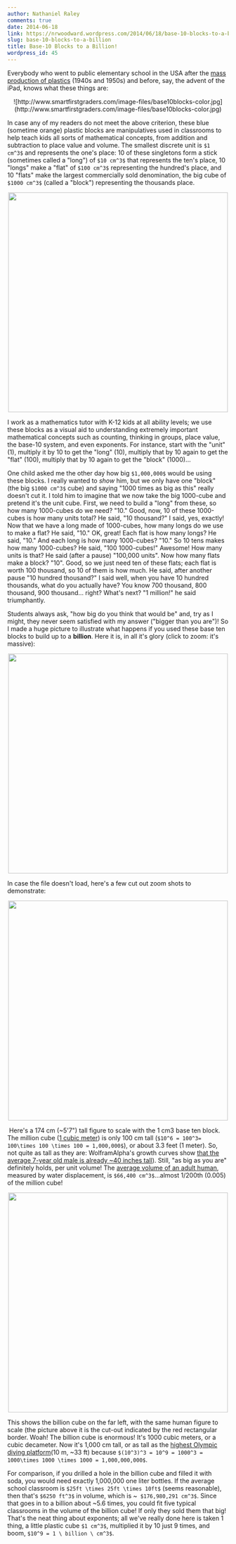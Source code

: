 ```yaml
---
author: Nathaniel Raley
comments: true
date: 2014-06-18
link: https://nrwoodward.wordpress.com/2014/06/18/base-10-blocks-to-a-billion/
slug: base-10-blocks-to-a-billion
title: Base-10 Blocks to a Billion!
wordpress_id: 45
---
```


Everybody who went to public elementary school in the USA after the [mass production of plastics](http://en.wikipedia.org/wiki/Plastic#History) (1940s and 1950s) and before, say, the advent of the iPad, knows what these things are:  
  

<center>
![http://www.smartfirstgraders.com/image-files/base10blocks-color.jpg](http://www.smartfirstgraders.com/image-files/base10blocks-color.jpg)
</center>
  


In case any of my readers do not meet the above criterion, these blue (sometime orange) plastic blocks are manipulatives used in classrooms to help teach kids all sorts of mathematical concepts, from addition and subtraction to place value and volume. The smallest discrete unit is `$1 cm^3$` and represents the one's place: 10 of these singletons form a stick (sometimes called a "long") of `$10 cm^3$` that represents the ten's place, 10 "longs" make a "flat" of `$100 cm^3$` representing the hundred's place, and 10 "flats" make the largest commercially sold denomination, the big cube of `$1000 cm^3$` (called a "block") representing the thousands place.  
  
<center>
<img src="https://nrwoodward.files.wordpress.com/2014/06/77c44-cubes2.png" width="500">
</center>


I work as a mathematics tutor with K-12 kids at all ability levels; we use these blocks as a visual aid to understanding extremely important mathematical concepts such as counting, thinking in groups, place value, the base-10 system, and even exponents. For instance, start with the "unit" (1), multiply it by 10 to get the "long" (10), multiply that by 10 again to get the "flat" (100), multiply that by 10 again to get the "block" (1000)...   
  
One child asked me the other day how big `$1,000,000$` would be using these blocks. I really wanted to _show_ him, but we only have one "block" (the big `$1000 cm^3$` cube) and saying "1000 times as big as this" really doesn't cut it. I told him to imagine that we now take the big 1000-cube and pretend it's the unit cube. First, we need to build a "long" from these, so how many 1000-cubes do we need? "10." Good, now, 10 of these 1000-cubes is how many units total? He said, "10 thousand?" I said, yes, exactly! Now that we have a long made of 1000-cubes, how many longs do we use to make a flat? He said, "10." OK, great! Each flat is how many longs? He said, "10." And each long is how many 1000-cubes? "10." So 10 tens makes how many 1000-cubes? He said, "100 1000-cubes!" Awesome! How many units is that? He said (after a pause) "100,000 units". Now how many flats make a block? "10". Good, so we just need ten of these flats; each flat is worth 100 thousand, so 10 of them is how much. He said, after another pause "10 hundred thousand?" I said well, when you have 10 hundred thousands, what do you actually have? You know 700 thousand, 800 thousand, 900 thousand... right? What's next? "1 million!" he said triumphantly.  
  
Students always ask, "how big do you think that would be" and, try as I might, they never seem satisfied with my answer ("bigger than you are")! So I made a huge picture to illustrate what happens if you used these base ten blocks to build up to a **billion**. Here it is, in all it's glory (click to zoom: it's massive):  
  
  
<center>
<img src="https://upload.wikimedia.org/wikipedia/commons/2/24/Base_Ten_Blocks_to_a_Billion.png" width="500">
</center>

In case the file doesn't load, here's a few cut out zoom shots to demonstrate:  
  

<center>
<img src="https://nrwoodward.files.wordpress.com/2014/06/a8f6e-zoomin.png" width="500">
</center>


 Here's a 174 cm (~5'7") tall figure to scale with the 1 cm3 base ten block. The million cube ([1 cubic meter](http://en.wikipedia.org/wiki/Cubic_metre)) is only 100 cm tall (`$10^6 = 100^3= 100\times 100 \times 100 = 1,000,000$`), or about 3.3 feet (1 meter). So, not quite as tall as they are: WolframAlpha's growth curves show [that the average 7-year old male is already ~40 inches tall](http://www.wolframalpha.com/input/?i=average+height+of+child&f1=7+years&f=GrowthChart.age_7+years)). Still, "as big as you are" definitely holds, per unit volume! The [average volume of an adult human](http://www.wolframalpha.com/input/?i=average+volume+of+a+human), measured by water displacement, is `$66,400 cm^3$`...almost 1/200th (0.005) of the million cube!  
  

<center>
<img src="https://nrwoodward.files.wordpress.com/2014/06/413cc-zoomout.png" width="500">
</center>

  
This shows the billion cube on the far left, with the same human figure to scale (the picture above it is the cut-out indicated by the red rectangular border. Woah! The billion cube is enormous! It's 1000 cubic meters, or a cubic decameter. Now it's 1,000 cm tall, or as tall as the [highest Olympic diving platform](http://en.wikipedia.org/wiki/Diving)(10 m, ~33 ft) because `$(10^3)^3 = 10^9 = 1000^3 = 1000\times 1000 \times 1000 = 1,000,000,000$`.  
  
For comparison, if you drilled a hole in the billion cube and filled it with soda, you would need exactly 1,000,000 one liter bottles. If the average school classroom is `$25ft \times 25ft \times 10ft$` (seems reasonable), then that's `$6250 ft^3$` in volume, which is ~` $176,980,291 cm^3$`. Since that goes in to a billion about ~5.6 times, you could fit five typical classrooms in the volume of the billion cube! If only they sold them that big!  
That's the neat thing about exponents; all we've really done here is taken 1 thing, a little plastic cube `$1 cm^3$`, multiplied it by 10 just 9 times, and boom, `$10^9 = 1 \ billion \ cm^3$`. 
